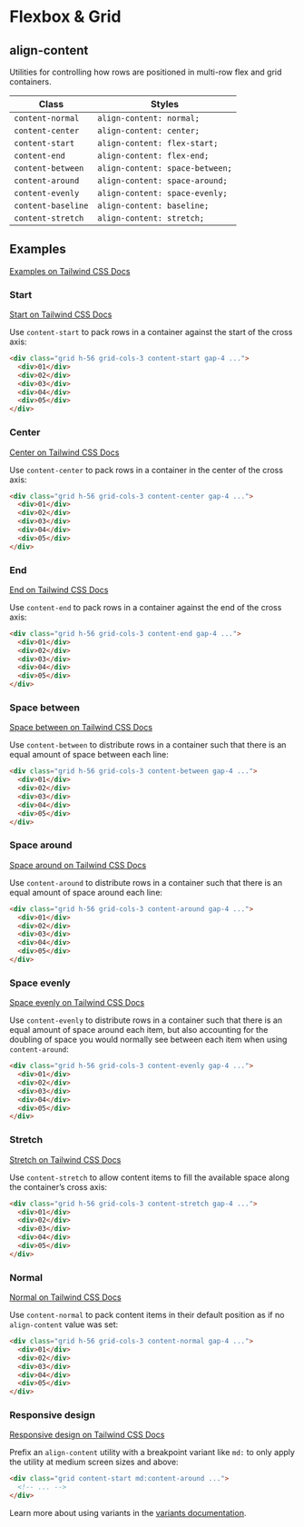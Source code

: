 # Flexbox & Grid

## align-content

Utilities for controlling how rows are positioned in multi-row flex and grid containers.

| Class             | Styles                       |
| ----------------- | ---------------------------- |
| `content-normal`  | `align-content: normal;`     |
| `content-center`  | `align-content: center;`     |
| `content-start`   | `align-content: flex-start;` |
| `content-end`     | `align-content: flex-end;`   |
| `content-between` | `align-content: space-between;` |
| `content-around`  | `align-content: space-around;`  |
| `content-evenly`  | `align-content: space-evenly;` |
| `content-baseline`| `align-content: baseline;`   |
| `content-stretch` | `align-content: stretch;`    |

## Examples

[Examples on Tailwind CSS Docs](https://tailwindcss.com/docs/align-content#examples)

### Start

[Start on Tailwind CSS Docs](https://tailwindcss.com/docs/align-content#start)

Use `content-start` to pack rows in a container against the start of the cross axis:

```html
<div class="grid h-56 grid-cols-3 content-start gap-4 ...">
  <div>01</div>
  <div>02</div>
  <div>03</div>
  <div>04</div>
  <div>05</div>
</div>
```

### Center

[Center on Tailwind CSS Docs](https://tailwindcss.com/docs/align-content#center)

Use `content-center` to pack rows in a container in the center of the cross axis:

```html
<div class="grid h-56 grid-cols-3 content-center gap-4 ...">
  <div>01</div>
  <div>02</div>
  <div>03</div>
  <div>04</div>
  <div>05</div>
</div>
```

### End

[End on Tailwind CSS Docs](https://tailwindcss.com/docs/align-content#end)

Use `content-end` to pack rows in a container against the end of the cross axis:

```html
<div class="grid h-56 grid-cols-3 content-end gap-4 ...">
  <div>01</div>
  <div>02</div>
  <div>03</div>
  <div>04</div>
  <div>05</div>
</div>
```

### Space between

[Space between on Tailwind CSS Docs](https://tailwindcss.com/docs/align-content#space-between)

Use `content-between` to distribute rows in a container such that there is an equal amount of space between each line:

```html
<div class="grid h-56 grid-cols-3 content-between gap-4 ...">
  <div>01</div>
  <div>02</div>
  <div>03</div>
  <div>04</div>
  <div>05</div>
</div>
```

### Space around

[Space around on Tailwind CSS Docs](https://tailwindcss.com/docs/align-content#space-around)

Use `content-around` to distribute rows in a container such that there is an equal amount of space around each line:

```html
<div class="grid h-56 grid-cols-3 content-around gap-4 ...">
  <div>01</div>
  <div>02</div>
  <div>03</div>
  <div>04</div>
  <div>05</div>
</div>
```

### Space evenly

[Space evenly on Tailwind CSS Docs](https://tailwindcss.com/docs/align-content#space-evenly)

Use `content-evenly` to distribute rows in a container such that there is an equal amount of space around each item, but also accounting for the doubling of space you would normally see between each item when using `content-around`:

```html
<div class="grid h-56 grid-cols-3 content-evenly gap-4 ...">
  <div>01</div>
  <div>02</div>
  <div>03</div>
  <div>04</div>
  <div>05</div>
</div>
```

### Stretch

[Stretch on Tailwind CSS Docs](https://tailwindcss.com/docs/align-content#stretch)

Use `content-stretch` to allow content items to fill the available space along the container’s cross axis:

```html
<div class="grid h-56 grid-cols-3 content-stretch gap-4 ...">
  <div>01</div>
  <div>02</div>
  <div>03</div>
  <div>04</div>
  <div>05</div>
</div>
```

### Normal

[Normal on Tailwind CSS Docs](https://tailwindcss.com/docs/align-content#normal)

Use `content-normal` to pack content items in their default position as if no `align-content` value was set:

```html
<div class="grid h-56 grid-cols-3 content-normal gap-4 ...">
  <div>01</div>
  <div>02</div>
  <div>03</div>
  <div>04</div>
  <div>05</div>
</div>
```

### Responsive design

[Responsive design on Tailwind CSS Docs](https://tailwindcss.com/docs/align-content#responsive-design)

Prefix an `align-content` utility with a breakpoint variant like `md:` to only apply the utility at medium screen sizes and above:

```html
<div class="grid content-start md:content-around ...">
  <!-- ... -->
</div>
```

Learn more about using variants in the [variants documentation](https://tailwindcss.com/docs/hover-focus-and-other-states).